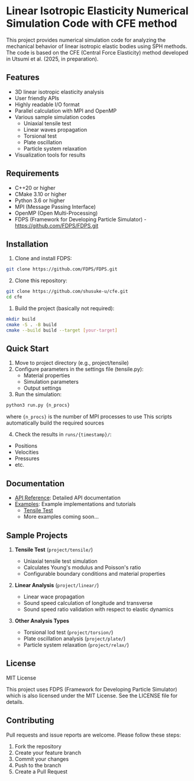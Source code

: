 # Linear Isotropic Elasticity Numerical Simulation Code with CFE method

This project provides numerical simulation code for analyzing the mechanical behavior of linear isotropic elastic bodies using SPH methods. The code is based on the CFE (Central Force Elasticity) method developed in Utsumi et al. (2025, in preparation).

## Features

- 3D linear isotropic elasticity analysis
- User friendly APIs
- Highly readable I/O format
- Parallel calculation with MPI and OpenMP
- Various sample simulation codes
  - Uniaxial tensile test
  - Linear waves propagation
  - Torsional test
  - Plate oscillation
  - Particle system relaxation
- Visualization tools for results

## Requirements

- C++20 or higher
- CMake 3.10 or higher
- Python 3.6 or higher
- MPI (Message Passing Interface)
- OpenMP (Open Multi-Processing)
- FDPS (Framework for Developing Particle Simulator) - <https://github.com/FDPS/FDPS.git>

## Installation

1. Clone and install FDPS:

```bash
git clone https://github.com/FDPS/FDPS.git
```

2. Clone this repository:

```bash
git clone https://github.com/shusuke-u/cfe.git
cd cfe
```

1. Build the project (basically not required):

```bash
mkdir build
cmake -S . -B build
cmake --build build --target [your-target]
```

## Quick Start

1. Move to project directory (e.g., project/tensile)
2. Configure parameters in the settings file (tensile.py):
   - Material properties
   - Simulation parameters
   - Output settings
3. Run the simulation:

```bash
python3 run.py {n_procs}
```

where `{n_procs}` is the number of MPI processes to use
This scripts automatically build the required sources

4. Check the results in `runs/{timestamp}/`:

- Positions
- Velocities
- Pressures
- etc. 

## Documentation

- [API Reference](docs/API.md): Detailed API documentation
- [Examples](docs/examples/): Example implementations and tutorials
  - [Tensile Test](docs/examples/tensile_test.md)
  - More examples coming soon...

## Sample Projects

1. **Tensile Test** (`project/tensile/`)
   - Uniaxial tensile test simulation
   - Calculates Young's modulus and Poisson's ratio
   - Configurable boundary conditions and material properties

2. **Linear Analysis** (`project/linear/`)
   - Linear wace propagation
   - Sound speed calculation of longitude and transverse
   - Sound speed ratio validation with respect to elastic dynamics

3. **Other Analysis Types**
   - Torsional lod test (`project/torsion/`)
   - Plate oscillation analysis (`project/plate/`)
   - Particle system relaxation (`project/relax/`)

## License

MIT License

This project uses FDPS (Framework for Developing Particle Simulator) which is also licensed under the MIT License.
See the LICENSE file for details.

## Contributing

Pull requests and issue reports are welcome. Please follow these steps:

1. Fork the repository
2. Create your feature branch
3. Commit your changes
4. Push to the branch
5. Create a Pull Request
